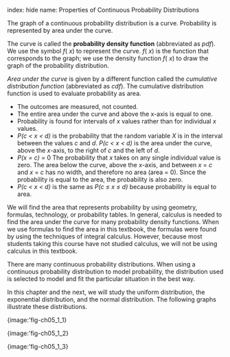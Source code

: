 index: hide
name: Properties of Continuous Probability Distributions

The graph of a continuous probability distribution is a curve. Probability is represented by area under the curve.

The curve is called the  **probability density function** (abbreviated as  *pdf*). We use the symbol  *f*( *x*) to represent the curve.  *f*( *x*) is the function that corresponds to the graph; we use the density function  *f*( *x*) to draw the graph of the probability distribution. 

 *Area under the curve* is given by a different function called the   *cumulative distribution function* (abbreviated as  *cdf*). The cumulative distribution function is used to evaluate probability as area.

  * The outcomes are measured, not counted.
  * The entire area under the curve and above the x-axis is equal to one.
  * Probability is found for intervals of  *x* values rather than for individual  *x* values.
  *  *P(c < x < d)* is the probability that the random variable  *X* is in the interval between the values  *c* and  *d*.  *P(c < x < d)* is the area under the curve, above the  *x*-axis, to the right of  *c* and the left of  *d*.
  *  *P(x = c) =* 0 The probability that  *x* takes on any single individual value is zero. The area below the curve, above the  *x*-axis, and between  *x* =  *c* and  *x* =  *c* has no width, and therefore no area (area = 0). Since the probability is equal to the area, the probability is also zero.
  *  *P(c < x < d)* is the same as  *P(c ≤ x ≤ d)* because probability is equal to area.

We will find the area that represents probability by using geometry, formulas, technology, or probability tables.  In general, calculus is needed to find the area under the curve for many probability density functions.  When we use formulas to find the area in this textbook, the formulas were found by using the techniques of integral calculus.  However, because most students taking this course have not studied calculus, we will not be using calculus in this textbook.

There are many continuous probability distributions. When using a continuous probability distribution to model probability, the distribution used is selected to model and fit the particular situation in the best way.

In this chapter and the next, we will study the uniform distribution, the exponential distribution, and the normal distribution. The following graphs illustrate these distributions.


{image:'fig-ch05_1_1}
        


{image:'fig-ch05_1_2}
        


{image:'fig-ch05_1_3}
        
